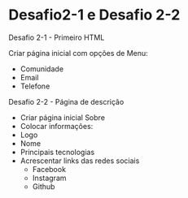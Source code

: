 # Desafio2-1 e Desafio 2-2

Desafio 2-1 - Primeiro HTML

Criar página inicial com opções de Menu:

* Comunidade
* Email
* Telefone

Desafio 2-2 - Página de descrição

* Criar página inicial Sobre
* Colocar informações:
* Logo
* Nome
* Principais tecnologias
* Acrescentar links das redes sociais
  * Facebook
  * Instagram
  * Github
